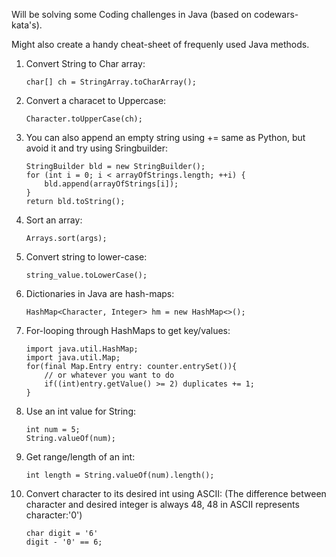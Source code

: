 Will be solving some Coding challenges in Java (based on codewars-kata's). 

Might also create a handy cheat-sheet of frequenly used Java methods.

1. Convert String to Char array: 
	```
	char[] ch = StringArray.toCharArray();
	```
2. Convert a characet to Uppercase: 
	```
	Character.toUpperCase(ch);
	```
3. You can also append an empty string using += same as Python, but avoid it and try using Sringbuilder:
	```
	StringBuilder bld = new StringBuilder();
  	for (int i = 0; i < arrayOfStrings.length; ++i) {
    	bld.append(arrayOfStrings[i]);
  	}
  	return bld.toString();
	```

4. Sort an array: 
	```
	Arrays.sort(args);
	```
5. Convert string to lower-case: 
	```
	string_value.toLowerCase();
	```
6. Dictionaries in Java are hash-maps:
	```
	HashMap<Character, Integer> hm = new HashMap<>();
	```
7. For-looping through HashMaps to get key/values: 
	```
	import java.util.HashMap;
	import java.util.Map;
	for(final Map.Entry entry: counter.entrySet()){
		// or whatever you want to do		
		if((int)entry.getValue() >= 2) duplicates += 1;
	}
	```

8. Use an int value for String:
	```
	int num = 5;
	String.valueOf(num);
	```
	
9. Get range/length of an int: 
	```
	int length = String.valueOf(num).length();
	```
10. Convert character to its desired int using ASCII:
	(The difference between character and desired integer is always 48,
	48 in ASCII represents character:'0')
	```
	char digit = '6'
	digit - '0' == 6;
	```